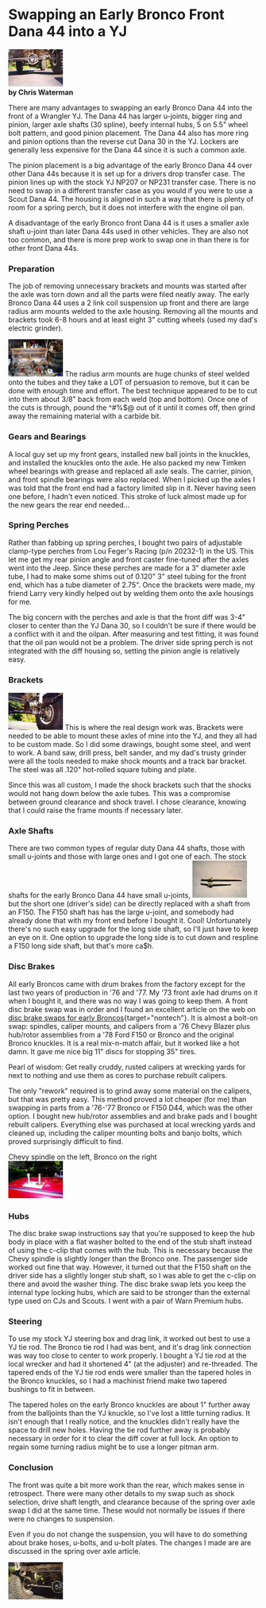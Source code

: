 # Swapping an Early Bronco Front Dana 44 into a YJ

[![Early Bronco Dana 44 in YJ](/images/axle/updates/fordeb/nodngl_.jpg)](/images/axle/updates/fordeb/nodngl.jpg)\
**by Chris Waterman**

There are many advantages to swapping an early Bronco Dana 44 into the front of a Wrangler YJ. The Dana 44 has larger u-joints, bigger ring and pinion, larger axle shafts (30 spline), beefy internal hubs, 5 on 5.5\" wheel bolt pattern, and good pinion placement. The Dana 44 also has more ring and pinion options than the reverse cut Dana 30 in the YJ. Lockers are generally less expensive for the Dana 44 since it is such a common axle.

The pinion placement is a big advantage of the early Bronco Dana 44 over other Dana 44s because it is set up for a drivers drop transfer case. The pinion lines up with the stock YJ NP207 or NP231 transfer case. There is no need to swap in a different transfer case as you would if you were to use a Scout Dana 44. The housing is aligned in such a way that there is plenty of room for a spring perch, but it does not interfere with the engine oil pan.

A disadvantage of the early Bronco front Dana 44 is it uses a smaller axle shaft u-joint than later Dana 44s used in other vehicles. They are also not too common, and there is more prep work to swap one in than there is for other front Dana 44s.

### Preparation

The job of removing unnecessary brackets and mounts was started after the axle was torn down and all the parts were filed neatly away. The early Bronco Dana 44 uses a 2 link coil suspension up front and there are large radius arm mounts welded to the axle housing. Removing all the mounts and brackets took 6-8 hours and at least eight 3\" cutting wheels (used my dad\'s electric grinder).

[![Proof that the radius-arm mounts CAN be removed](/images/axle/updates/fordeb/reardis_.jpg)](/images/axle/updates/fordeb/reardis.jpg) The radius arm mounts are huge chunks of steel welded onto the tubes and they take a LOT of persuasion to remove, but it can be done with enough time and effort. The best technique appeared to be to cut into them about 3/8\" back from each weld (top and bottom). Once one of the cuts is through, pound the \^#%\$@ out of it until it comes off, then grind away the remaining material with a carbide bit.

### Gears and Bearings

A local guy set up my front gears, installed new ball joints in the knuckles, and installed the knuckles onto the axle. He also packed my new Timken wheel bearings with grease and replaced all axle seals. The carrier, pinion, and front spindle bearings were also replaced. When I picked up the axles I was told that the front end had a factory limited slip in it. Never having seen one before, I hadn\'t even noticed. This stroke of luck almost made up for the new gears the rear end needed\...

### Spring Perches

Rather than fabbing up spring perches, I bought two pairs of adjustable clamp-type perches from Lou Feger\'s Racing (p/n 20232-1) in the US. This let me get my rear pinion angle and front caster fine-tuned after the axles went into the Jeep. Since these perches are made for a 3\" diameter axle tube, I had to make some shims out of 0.120\" 3\" steel tubing for the front end, which has a tube diameter of 2.75\". Once the brackets were made, my friend Larry very kindly helped out by welding them onto the axle housings for me.

The big concern with the perches and axle is that the front diff was 3-4\" closer to center than the YJ Dana 30, so I couldn\'t be sure if there would be a conflict with it and the oilpan. After measuring and test fitting, it was found that the oil pan would not be a problem. The driver side spring perch is not integrated with the diff housing so, setting the pinion angle is relatively easy.

### Brackets

[![Note the front shock bracket and track-bar bracket](/images/axle/updates/fordeb/frtnukl_.jpg)](/images/axle/updates/fordeb/frtnukl.jpg) This is where the real design work was. Brackets were needed to be able to mount these axles of mine into the YJ, and they all had to be custom made. So I did some drawings, bought some steel, and went to work. A band saw, drill press, belt sander, and my dad\'s trusty grinder were all the tools needed to make shock mounts and a track bar bracket. The steel was all .120\" hot-rolled square tubing and plate.

Since this was all custom, I made the shock brackets such that the shocks would not hang down below the axle tubes. This was a compromise between ground clearance and shock travel. I chose clearance, knowing that I could raise the frame mounts if necessary later.

### Axle Shafts

There are two common types of regular duty Dana 44 shafts, those with small u-joints and those with large ones and I got one of each. The stock shafts for the early Bronco Dana 44 have small u-joints, [![The short one is the big-joint F150 shaft - note the difference in diameters](/images/axle/updates/fordeb/ftshaft_.jpg)](/images/axle/updates/fordeb/ftshaft.jpg) but the short one (driver\'s side) can be directly replaced with a shaft from an F150. The F150 shaft has has the large u-joint, and somebody had already done that with my front end before I bought it. Cool! Unfortunately there\'s no such easy upgrade for the long side shaft, so I\'ll just have to keep an eye on it. One option to upgrade the long side is to cut down and respline a F150 long side shaft, but that\'s more ca\$h.

### Disc Brakes

All early Broncos came with drum brakes from the factory except for the last two years of production in \'76 and \'77. My \'73 front axle had drums on it when I bought it, and there was no way I was going to keep them. A front disc brake swap was in order and I found an excellent article on the web on [disc brake swaps for early Broncos](https://www.bronco.com/tech/upgrades/disc_brakes/index.html){target="nontech"}. It is almost a bolt-on swap: spindles, caliper mounts, and calipers from a \'76 Chevy Blazer plus hub/rotor assemblies from a \'78 Ford F150 or Bronco and the original Bronco knuckles. It is a real mix-n-match affair, but it worked like a hot damn. It gave me nice big 11\" discs for stopping 35\" tires.

Pearl of wisdom: Get really cruddy, rusted calipers at wrecking yards for next to nothing and use them as cores to purchase rebuilt calipers.

The only \"rework\" required is to grind away some material on the calipers, but that was pretty easy. This method proved a lot cheaper (for me) than swapping in parts from a \'76-\'77 Bronco or F150 D44, which was the other option. I bought new hub/rotor assemblies and and brake pads and I bought rebuilt calipers. Everything else was purchased at local wrecking yards and cleaned up, including the caliper mounting bolts and banjo bolts, which proved surprisingly difficult to find.

Chevy spindle on the left, Bronco on the right\
[![Chevy spindle on the left, Bronco on the right](/images/axle/updates/fordeb/spindle_.jpg)](/images/axle/updates/fordeb/spindle.jpg)

### Hubs

The disc brake swap instructions say that you\'re supposed to keep the hub body in place with a flat washer bolted to the end of the stub shaft instead of using the c-clip that comes with the hub. This is necessary because the Chevy spindle is slightly longer than the Bronco one. The passenger side worked out fine that way. However, it turned out that the F150 shaft on the driver side has a slightly longer stub shaft, so I was able to get the c-clip on there and avoid the washer thing. The disc brake swap lets you keep the internal type locking hubs, which are said to be stronger than the external type used on CJs and Scouts. I went with a pair of Warn Premium hubs.

### Steering

To use my stock YJ steering box and drag link, it worked out best to use a YJ tie rod. The Bronco tie rod I had was bent, and it\'s drag link connection was way too close to center to work properly. I bought a YJ tie rod at the local wrecker and had it shortened 4\" (at the adjuster) and re-threaded. The tapered ends of the YJ tie rod ends were smaller than the tapered holes in the Bronco knuckles, so I had a machinist friend make two tapered bushings to fit in between.

The tapered holes on the early Bronco knuckles are about 1\" further away from the balljoints than the YJ knuckle, so I\'ve lost a little turning radius. It isn\'t enough that I really notice, and the knuckles didn\'t really have the space to drill new holes. Having the tie rod further away is probably necessary in order for it to clear the diff cover at full lock. An option to regain some turning radius might be to use a longer pitman arm.

### Conclusion

The front was quite a bit more work than the rear, which makes sense in retrospect. There were many other details to my swap such as shock selection, drive shaft length, and clearance because of the spring over axle swap I did at the same time. These would not normally be issues if there were no changes to suspension.

Even if you do not change the suspension, you will have to do something about brake hoses, u-bolts, and u-bolt plates. The changes I made are are discussed in the spring over axle article.

[![Front axle with track bar](/images/axle/updates/fordeb/frttbar_.jpg)](/images/axle/updates/fordeb/frttbar.jpg)
